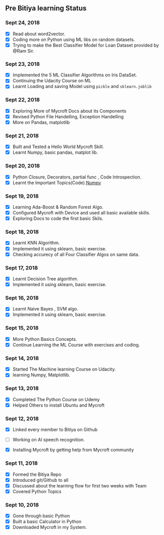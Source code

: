 ## Pre Bitiya learning Status

### Sept 24, 2018
* [x] Read about word2vector.
* [x] Coding more on Python using ML libs on random datasets.
* [x] Trying to make the Best Classifier Model for Loan Dataset provided by @Ram Sir.

### Sept 23, 2018
* [x] Implemented the 5 ML Classifier Algorithms on Iris DataSet.
* [x] Continuing the Udacity Course on ML
* [x] Learnt Loading and saving Model using ```pickle``` and ```sklearn.joblib```

### Sept 22, 2018
* [x] Exploring More of Mycroft Docs about its Components
* [x] Revised Python File Handelling, Exception Handelling
* [x] More on Pandas, matplotlib

### Sept 21, 2018
* [x] Built and Tested a Hello World Mycroft Skill.
* [x] Learnt Numpy, basic pandas, matplot lib.

### Sept 20, 2018
* [x] Python Closure, Decorators, partial func , Code Introspection.
* [x] Learnt the Important Topics(Code).[Numpy](http://cs231n.github.io/python-numpy-tutorial/)

### Sept 19, 2018
* [x] Learning Ada-Boost & Random Forest Algo.
* [x] Configured Mycroft with Device and used all basic available skills.
* [x] Exploring Docs to code the first basic Skils.

### Sept 18, 2018
* [x] Learnt KNN Algorithm.
* [x] Implemented it using sklearn, basic exercise.
* [x] Checking accurecy of all Four Classifier Algos on same data.

### Sept 17, 2018
* [x] Learnt Decision Tree algorithm.
* [x] Implemented it using sklearn, basic exercise.

### Sept 16, 2018
* [x] Learnt Naive Bayes , SVM algo.
* [x] Implemented it using sklearn, basic exercise.

### Sept 15, 2018
* [x] More Python Basics Concepts.
* [x] Continue Learning the ML Course with exercises and coding.

### Sept 14, 2018
* [x] Started The Machine learning Course on Udacity.
* [x] learning Numpy, Matplotlib.

### Sept 13, 2018
* [x] Completed The Python Course on Udemy
* [x] Helped Others to install Ubuntu and Mycroft

### Sept 12, 2018
* [x] Linked every member to Bitiya on Github
* [ ] Working on AI speech recognition.
* [X] Installing Mycroft by getting help from Mycroft community


### Sept 11, 2018
* [x] Formed the Bitiya Repo
* [x] Introduced git/Github to all
* [x] Discussed about the learning flow for first two weeks with Team
* [x] Covered Python Topics

### Sept 10, 2018
* [x] Gone through basic Python
* [x] Built a basic Calculator in Python
* [x] Downloaded Mycroft in my System.
